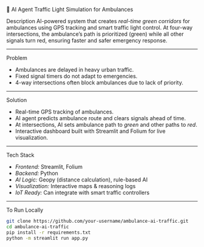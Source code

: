 🚦 AI Agent Traffic Light Simulation for Ambulances

 Description
AI-powered system that creates *real-time green corridors* for ambulances using GPS tracking and smart traffic light control. At four-way intersections, the ambulance’s path is prioritized (green) while all other signals turn red, ensuring faster and safer emergency response.

---

 Problem
- Ambulances are delayed in heavy urban traffic.
- Fixed signal timers do not adapt to emergencies.
- 4-way intersections often block ambulances due to lack of priority.

---

 Solution
- Real-time GPS tracking of ambulances.  
- AI agent predicts ambulance route and clears signals ahead of time.  
- At intersections, AI sets ambulance path to *green* and other paths to *red*.  
- Interactive dashboard built with Streamlit and Folium for live visualization.  

---

 Tech Stack
- *Frontend:* Streamlit, Folium  
- *Backend:* Python  
- *AI Logic:* Geopy (distance calculation), rule-based AI  
- *Visualization:* Interactive maps & reasoning logs  
- *IoT Ready:* Can integrate with smart traffic controllers  

---

 To Run Locally
```bash
git clone https://github.com/your-username/ambulance-ai-traffic.git
cd ambulance-ai-traffic
pip install -r requirements.txt
python -m streamlit run app.py

